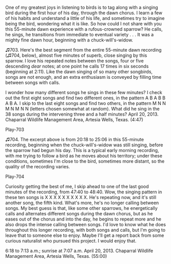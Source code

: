 One of my greatest joys in listening to birds is to tag along with a
singing bird during the first hour of his day, through the dawn chorus.
I learn a few of his habits and understand a little of his life, and
sometimes try to imagine being the bird, wondering what it is like. So
how could I not share with you this 55-minute dawn experience with a
rufous-crowned sparrow? He calls, he sings, he transitions from
immediate to eventual variety . . . It was a mighty fine dawn hour,
beginning with a chuck-will's-widow.

♫703. Here's the best segment from the entire 55-minute dawn recording (♫704, below), almost five minutes of superb,
close singing by this sparrow. I love his repeated notes between the
songs, four or five descending *dear* notes; at one point he calls 17
times in six seconds (beginning at 2:11). Like the dawn singing of so
many other songbirds, songs are not enough, and an extra enthusiasm is
conveyed by filling time between songs with calls.

I wonder how many different songs he sings in these few minutes? I check
out the first eight songs and find two different ones, in the pattern A
B A B B A B A. I skip to the last eight songs and find two others, in
the pattern M N N M N M N N (letters chosen somewhat at random).
What did he sing in the 38 songs during the intervening three and a half
minutes? April 20, 2013. Chaparral Wildlife Management Area, Artesia
Wells, Texas. (4:47)

Play-703

♫704. The excerpt above is from 20:18 to 25:06 in
this 55-minute recording, beginning when the chuck-will's-widow was
still singing, before the sparrow had begun his day. This is a typical
early morning recording, with me trying to follow a bird as he moves
about his territory; under these conditions, sometimes I'm close to the
bird, sometimes more distant, so the quality of the recording varies.

Play-704

Curiosity getting the best of me, I skip ahead to one of the last good
minutes of the recording, from 47:40 to 48:40. Wow, the singing pattern
in these ten songs is X X X X X X X X X X. He's repeating now, and it's
still another song, the fifth kind. What's more, he's no longer calling
between songs. My best guess is that, like some other sparrows, he
energetically calls and alternates different songs during the dawn
chorus, but as he eases out of the chorus and into the day, he begins to
repeat more and he also drops the intense calling between songs. I'd
love to know what he does throughout this longer recording, with both
songs and calls, but I'm going to leave that to someone else to enjoy.
Maybe I'll get a report back from some curious naturalist who pursued
this project. I would enjoy that.

6:18 to 7:13 a.m.; sunrise at 7:07 a.m.
April 20, 2013. Chaparral Wildlife Management Area, Artesia Wells,
Texas. (55:00)
